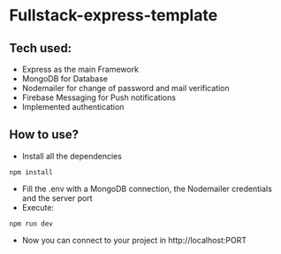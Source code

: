 # Fullstack-express-template

## Tech used:
- Express as the main Framework
- MongoDB for Database
- Nodemailer for change of password and mail verification
- Firebase Messaging for Push notifications
- Implemented authentication

## How to use?
- Install all the dependencies
```shell
npm install
```
- Fill the .env with a MongoDB connection, the Nodemailer credentials and the server port
- Execute:
```shell
npm run dev
```
- Now you can connect to your project in http://localhost:PORT